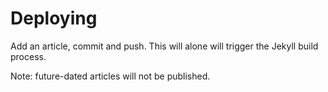 # Deploying

Add an article, commit and push. This will alone will trigger the Jekyll build process.

Note: future-dated articles will not be published.
